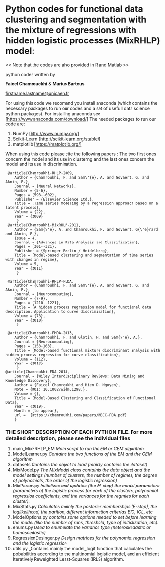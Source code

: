 # Python codes for functional data clustering and segmentation with the mixture of regressions with hidden logistic processes (MixRHLP) model: 

<< Note that the codes are also provided in R and Matlab >>

python codes written by

**Faicel Chamrouckhi**
&
**Marius Bartcus**

firstname.lastname@unicaen.fr

For using this code we recomand you install anaconda (which contains the necessary packages to run our codes and a set of usefull data science python packages). For installing anaconda see [https://www.anaconda.com/download/]
The needed packages to run our code are:
1) NumPy [http://www.numpy.org/]
2) Scikit-Learn [http://scikit-learn.org/stable/]
3) matplotlib [https://matplotlib.org/]

When using this code please cite the following papers : The two first ones concern the model and its use in clusterng and the last ones concern the model and its use in discrimination.


```
 @article{Chamroukhi-RHLP-2009,
 	Author = {Chamroukhi, F. and Sam\'{e}, A. and Govaert, G. and Aknin, P.},
 	Journal = {Neural Networks},
 	Number = {5-6},
 	Pages = {593--602},
	Publisher = {Elsevier Science Ltd.},
 	Title = {Time series modeling by a regression approach based on a latent process},
 	Volume = {22},
 	Year = {2009}
     }
 @article{Chamroukhi-MixRHLP-2011,
 	Author = {Sam{\'e}, A. and Chamroukhi, F. and Govaert, G{\'e}rard and Aknin, P.},
 	Issue = 4,
 	Journal = {Advances in Data Analysis and Classification},
 	Pages = {301--321},
 	Publisher = {Springer Berlin / Heidelberg},
 	Title = {Model-based clustering and segmentation of time series with changes in regime},
 	Volume = 5,
 	Year = {2011}
     }

 @article{Chamroukhi-RHLP-FLDA,
 	Author = {Chamroukhi, F. and Sam\'{e}, A. and Govaert, G. and Aknin, P.},
 	Journal = {Neurocomputing},
 	Number = {7-9},
 	Pages = {1210--1221},
 	Title = {A hidden process regression model for functional data description. Application to curve discrimination},
 	Volume = {73},
 	Year = {2010}
     }

 @article{Chamroukhi-FMDA-2013,
 	Author = {Chamroukhi, F. and Glotin, H. and Sam{\'e}, A.},
 	Journal = {Neurocomputing},
 	Pages = {153-163},
 	Title = {Model-based functional mixture discriminant analysis with hidden process regression for curve classification},
 	Volume = {112},
 	Year = {2013}
     }  
@article{Chamroukhi-FDA-2018,
 	Journal = {Wiley Interdisciplinary Reviews: Data Mining and Knowledge Discovery},
 	Author = {Faicel Chamroukhi and Hien D. Nguyen},
 	Note = {DOI: 10.1002/widm.1298.},
 	Volume = {},
 	Title = {Model-Based Clustering and Classification of Functional Data},
 	Year = {2019},
 	Month = {to appear},
 	url =  {https://chamroukhi.com/papers/MBCC-FDA.pdf}
    }
```


### THE SHORT DESCRIPTION OF EACH PYTHON FILE. For more detailed description, please see the individual files

1) main_MixFRHLP_EM _Main script to run the EM or CEM algorithm_
2) ModelLearner.py _Contains the two functions of the EM and the CEM algorithm._
3) datasets _Contains the object to load (mainly contains the dataset)_                        
4) MixModel.py _The MixModel class containts the data object and the model settings (number of clusters, the number of regimes, the degree of polynomials, the order of the logistic regression)_
4) MixParam.py _Initializes and updates (the M-step) the model parameters (parameters of the logistic process for each of the clusters, polynomial regression coefficients, and the variances for the regmies for each cluster)._
5) MixStats.py _Calculates mainly the posterior memberships (E-step), the loglikelihood, the parition, different information criterias BIC, ICL, etc_
6) ModelOptions.py _contains some options needed to set before learning the model (like the number of runs, threshold, type of initialization, etc)._
8) enums.py _Used to enumerate the variance type (heteroskedastic or homoscedastic)_
9) RegressionDesinger.py _Design matrices for the polynomial regression and the logistic regression_
10) utils.py _Contains mainly the model_logit function that calculates the pobabilities according to the multinomial logistic model, and an efficient Iteratively Reweighted Least-Squares (IRLS) algorithm.


